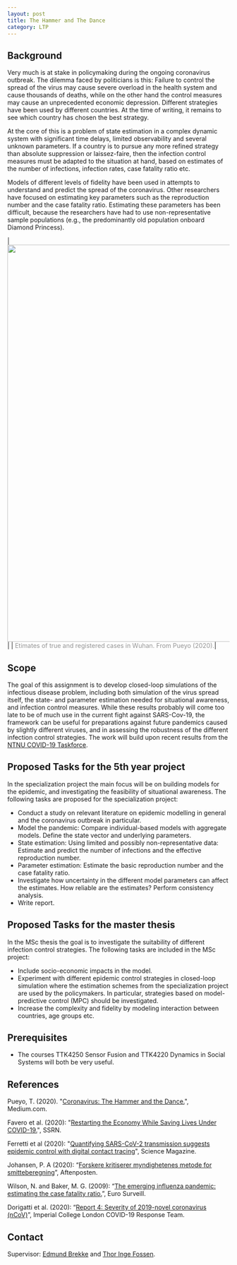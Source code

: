 ```yaml
---
layout: post
title: The Hammer and The Dance
category: LTP
---
```

## Background

Very much is at stake in policymaking during the ongoing coronavirus outbreak. The dilemma faced by politicians is this: Failure to control the spread of the virus may cause severe overload in the health system and cause thousands of deaths, while on the other hand the control measures may cause an unprecedented economic depression. Different strategies have been used by different countries. At the time of writing, it remains to see which country has chosen the best strategy. 

At the core of this is a problem of state estimation in a complex dynamic system with significant time delays, limited observability and several unknown parameters. If a country is to pursue any more refined strategy than absolute suppression or laissez-faire, then the infection control measures must be adapted to the situation at hand, based on estimates of the number of infections, infection rates, case fatality ratio etc. 

Models of different levels of fidelity have been used in attempts to understand and predict the spread of the coronavirus. Other researchers have focused on estimating key parameters such as the reproduction number and the case fatality ratio. Estimating these parameters has been difficult, because the researchers have had to use non-representative sample populations (e.g., the predominantly old population onboard Diamond Princess). 


|<img src="{{site.url}}/assets/pueyograph.png" width="900"> | 
|<span style="color:#959595"> Etimates of true and registered cases in Wuhan. From Pueyo (2020).</span>| 

## Scope

The goal of this assignment is to develop closed-loop simulations of the infectious disease problem, including both simulation of the virus spread itself, the state- and parameter estimation needed for situational awareness, and infection control measures. 
While these results probably will come too late to be of much use in the current fight against SARS-Cov-19, the framework can be useful for preparations against future pandemics caused by slightly different viruses, and in assessing the robustness of the different infection control strategies. The work will build upon recent results from the [NTNU COVID-19 Taskforce].  

## Proposed Tasks for the 5th year project

In the specialization project the main focus will be on building models for the epidemic, and investigating the feasibility of situational awareness. 
The following tasks are proposed for the specialization project: 

* Conduct a study on relevant literature on epidemic modelling in general and the coronavirus outbreak in particular.
* Model the pandemic: Compare individual-based models with aggregate models. Define the state vector and underlying parameters. 
* State estimation: Using limited and possibly non-representative data: Estimate and predict the number of infections and the effective reproduction number. 
* Parameter estimation: Estimate the basic reproduction number and the case fatality ratio. 
* Investigate how uncertainty in the different model parameters can affect the estimates. How reliable are the estimates? Perform consistency analysis.
* Write report.

## Proposed Tasks for the master thesis

In the MSc thesis the goal is to investigate the suitability of different infection control strategies. The following tasks are included in the MSc project:

* Include socio-economic impacts in the model. 
* Experiment with different epidemic control strategies in closed-loop simulation where the estimation schemes from the specialization project are used by the policymakers. In particular, strategies based on model-predictive control (MPC) should be investigated. 
* Increase the complexity and fidelity by modeling interaction between countries, age groups etc.  


## Prerequisites

- The courses TTK4250 Sensor Fusion and TTK4220 Dynamics in Social Systems will both be very useful. 

## References
Pueyo, T. (2020). "[Coronavirus: The Hammer and the Dance.][Pueyo2020]", Medium.com.

Favero et al. (2020): "[Restarting the Economy While Saving Lives Under COVID-19.][Favero2020]", SSRN. 

Ferretti et al (2020): "[Quantifying SARS-CoV-2 transmission suggests epidemic control with digital contact tracing][Ferretti2020]", Science Magazine. 

Johansen, P. A (2020): “[Forskere kritiserer myndighetenes metode for smitteberegning][Johansen2020]”, Aftenposten.

Wilson, N. and Baker, M. G. (2009): “[The emerging influenza pandemic: estimating the case fatality ratio.][Wilson2009]”, Euro Surveill.

Dorigatti et al. (2020): “[Report 4: Severity of 2019-novel coronavirus (nCoV)][Dorigatti2020]”, Imperial College London COVID-19 Response Team.



## Contact

Supervisor: [Edmund Brekke] and [Thor Inge Fossen]. 

[Edmund Brekke]: https://www.ntnu.edu/employees/edmund.brekke
[Pueyo2020]: https://medium.com/@tomaspueyo/coronavirus-the-hammer-and-the-dance-be9337092b56
[Wilson2009]: https://www.ncbi.nlm.nih.gov/pubmed/19573509
[Dorigatti2020]: https://www.imperial.ac.uk/media/imperial-college/medicine/sph/ide/gida-fellowships/Imperial-College-COVID19-severity-10-02-2020.pdf
[Trond Andresen]: https://www.ntnu.edu/employees/trond.andresen
[Thor Inge Fossen]: https://www.ntnu.edu/employees/thor.fossen
[Adil Rasheed]: https://www.ntnu.edu/employees/adil.rasheed
[Favero2020]: https://papers.ssrn.com/sol3/papers.cfm?abstract_id=3580626
[Ferretti2020]: https://science.sciencemag.org/content/sci/early/2020/04/09/science.abb6936.full.pdf
[NTNU COVID-19 Taskforce]: https://www.ntnu.edu/biotechnology/ntnu-covid-19
[Johansen2020]: https://www.aftenposten.no/norge/i/8mMpgd/forskere-kritiserer-myndighetenes-metode-for-smitteberegning-deres-anslag-viser-at-smitten-i-norge-kan-vaere-paa-vei-oppover?